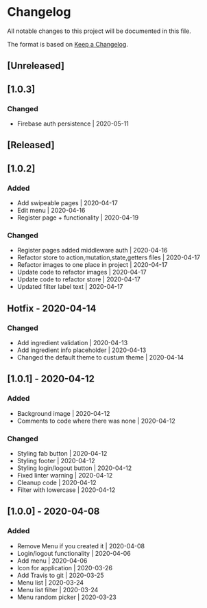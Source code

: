 # Changelog
All notable changes to this project will be documented in this file.

The format is based on [Keep a Changelog](https://keepachangelog.com/en/1.0.0/).
## [Unreleased]
## [1.0.3]
### Changed
- Firebase auth persistence | 2020-05-11

## [Released]
## [1.0.2]
### Added
- Add swipeable pages | 2020-04-17
- Edit menu | 2020-04-16
- Register page + functionality | 2020-04-19

### Changed
- Register pages added middleware auth | 2020-04-16
- Refactor store to action,mutation,state,getters files | 2020-04-17
- Refactor images to one place in project | 2020-04-17
- Update code to refactor images | 2020-04-17
- Update code to refactor store | 2020-04-17
- Updated filter label text | 2020-04-17

## Hotfix - 2020-04-14
### Changed
 - Add ingredient validation | 2020-04-13
 - Add ingredient info placeholder | 2020-04-13
 - Changed the default theme to custum theme | 2020-04-14

## [1.0.1] - 2020-04-12
### Added
 - Background image | 2020-04-12
 - Comments to code where there was none | 2020-04-12

### Changed
 - Styling fab button | 2020-04-12
 - Styling footer | 2020-04-12
 - Styling login/logout button | 2020-04-12
 - Fixed linter warning | 2020-04-12
 - Cleanup code | 2020-04-12
 - Filter with lowercase | 2020-04-12


## [1.0.0] - 2020-04-08
### Added
 - Remove Menu if you created it | 2020-04-08
 - Login/logout functionality | 2020-04-06
 - Add menu | 2020-04-06
 - Icon for application | 2020-03-26
 - Add Travis to git | 2020-03-25
 - Menu list | 2020-03-24
 - Menu list filter | 2020-03-24
 - Menu random picker | 2020-03-23
